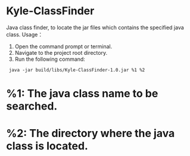 # Kyle-ClassFinder
Java class finder, to locate the jar files which contains the specified java class.
Usage：
1. Open the command prompt or terminal.
2. Navigate to the project root directory.
3. Run the following command:
```
 java -jar build/libs/Kyle-ClassFinder-1.0.jar %1 %2
```
# %1: The java class name to be searched.
# %2: The directory where the java class is located.